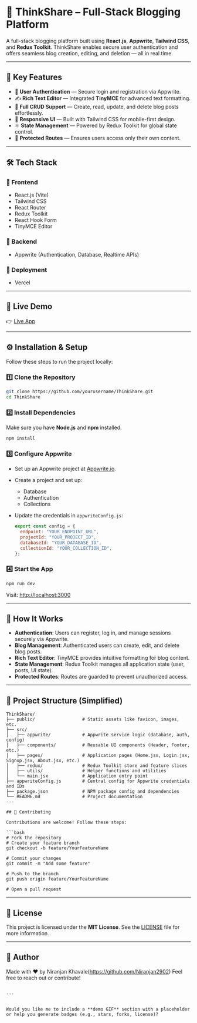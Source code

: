 # 📝 ThinkShare – Full-Stack Blogging Platform

A full-stack blogging platform built using **React.js**, **Appwrite**, **Tailwind CSS**, and **Redux Toolkit**. ThinkShare enables secure user authentication and offers seamless blog creation, editing, and deletion — all in real time.

---

## 🌟 Key Features

- 🔐 **User Authentication** — Secure login and registration via Appwrite.
- ✍️ **Rich Text Editor** — Integrated **TinyMCE** for advanced text formatting.
- 🧾 **Full CRUD Support** — Create, read, update, and delete blog posts effortlessly.
- 📱 **Responsive UI** — Built with Tailwind CSS for mobile-first design.
- ⚛️ **State Management** — Powered by Redux Toolkit for global state control.
- 🔐 **Protected Routes** — Ensures users access only their own content.

---

## 🛠️ Tech Stack

### 🔷 Frontend
- React.js (Vite)
- Tailwind CSS
- React Router
- Redux Toolkit
- React Hook Form
- TinyMCE Editor

### 🔶 Backend
- Appwrite (Authentication, Database, Realtime APIs)

### 🚀 Deployment
- Vercel

---

## 🚀 Live Demo

👉 [Live App](https://your-live-demo-link.com)

---

## ⚙️ Installation & Setup

Follow these steps to run the project locally:

### 1️⃣ Clone the Repository

```bash
git clone https://github.com/yourusername/ThinkShare.git
cd ThinkShare

````

### 2️⃣ Install Dependencies

Make sure you have **Node.js** and **npm** installed.

```bash
npm install
```

### 3️⃣ Configure Appwrite

* Set up an Appwrite project at [Appwrite.io](https://appwrite.io).
* Create a project and set up:

  * Database
  * Authentication
  * Collections
* Update the credentials in `appwriteConfig.js`:

  ```js
  export const config = {
    endpoint: "YOUR_ENDPOINT_URL",
    projectId: "YOUR_PROJECT_ID",
    databaseId: "YOUR_DATABASE_ID",
    collectionId: "YOUR_COLLECTION_ID",
  };
  ```

### 4️⃣ Start the App

```bash
npm run dev
```

Visit: [http://localhost:3000](http://localhost:3000)

---

## 🧠 How It Works

* **Authentication**: Users can register, log in, and manage sessions securely via Appwrite.
* **Blog Management**: Authenticated users can create, edit, and delete blog posts.
* **Rich Text Editor**: TinyMCE provides intuitive formatting for blog content.
* **State Management**: Redux Toolkit manages all application state (user, posts, UI state).
* **Protected Routes**: Routes are guarded to prevent unauthorized access.

---

## 📁 Project Structure (Simplified)

```
ThinkShare/
├── public/                  # Static assets like favicon, images, etc.
├── src/
│   ├── appwrite/            # Appwrite service logic (database, auth, config)
│   ├── components/          # Reusable UI components (Header, Footer, etc.)
│   ├── pages/               # Application pages (Home.jsx, Login.jsx, Signup.jsx, About.jsx, etc.)
│   ├── redux/               # Redux Toolkit store and feature slices
│   ├── utils/               # Helper functions and utilities
│   └── main.jsx             # Application entry point
├── appwriteConfig.js        # Central config for Appwrite credentials and IDs
├── package.json             # NPM package config and dependencies
└── README.md                # Project documentation
---

## 🤝 Contributing

Contributions are welcome! Follow these steps:

```bash
# Fork the repository
# Create your feature branch
git checkout -b feature/YourFeatureName

# Commit your changes
git commit -m "Add some feature"

# Push to the branch
git push origin feature/YourFeatureName

# Open a pull request
```

---

## 📄 License

This project is licensed under the **MIT License**.
See the [LICENSE](./LICENSE) file for more information.

---

## 👤 Author

Made with ❤️ by Niranjan Khavale(https://github.com/Niranjan2902)
Feel free to reach out or contribute!

```

---


Would you like me to include a **demo GIF** section with a placeholder or help you generate badges (e.g., stars, forks, license)?
```

